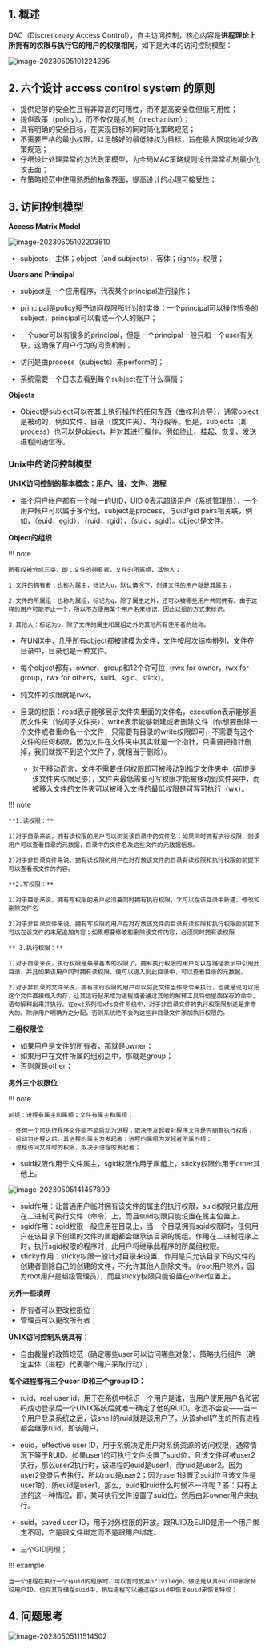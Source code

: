 ##  1. 概述

DAC（Discretionary Access Control），自主访问控制，核心内容是**进程理论上所拥有的权限与执行它的用户的权限相同**，如下是大体的访问控制模型：

![image-20230505101224295](../img/4.27/image-20230505101224295.png)

## 2. 六个设计 access control system 的原则

- 提供足够的安全性且有非常高的可用性，而不是高安全性但低可用性；
- 提供政策（policy），而不仅仅是机制（mechanism）；
- 具有明确的安全目标，在实现目标的同时简化策略规范；
- 不需要严格的最小权限，以足够好的最低特权为目标，旨在最大限度地减少政策规范；
- 仔细设计处理异常的方法政策模型，为全局MAC策略规则设计异常机制最小化攻击面；
- 在策略规范中使用熟悉的抽象界面，提高设计的心理可接受性；

## 3. 访问控制模型

**Access Matrix Model**

![image-20230505102203810](../img/4.27/image-20230505102203810.png)

- subjects，主体；object（and subjects），客体；rights，权限；

**Users and Principal** 

- subject是一个应用程序，代表某个principal进行操作；

- principal是policy授予访问权限所针对的实体；一个principal可以操作很多的subject，principal可以看成一个人的账户；

- 一个user可以有很多的principal，但是一个principal一般只和一个user有关联，这确保了用户行为的问责机制；

- 访问是由process（subjects）来perform的；

- 系统需要一个日志去看到每个subject在干什么事情；

**Objects**

- Object是subject可以在其上执行操作的任何东西（由权利介导），通常object是被动的，例如文件、目录（或文件夹）、内存段等。但是，subjects（即process）也可以是object，并对其进行操作，例如终止、挂起、恢复、发送进程间通信等。

### Unix中的访问控制模型

**UNIX访问控制的基本概念：用户、组、文件、进程**

- 每个用户帐户都有一个唯一的UID，UID 0表示超级用户（系统管理员），一个用户帐户可以属于多个组，subject是process，与uid/gid pairs相关联，例如，（euid，egid）、（ruid，rgid），（suid，sgid）。object是文件。

**Object的组织**

!!! note
    
    所有权被分成三类，即：文件的拥有者，文件的所属组，其他人；

    1.文件的拥有者：也称为属主，标记为u，默认情况下，创建文件的用户就是其属主；

    2.文件的所属组：也称为属组，标记为g，除了属主之外，还可以被哪些用户共同拥有。由于这样的用户可能不止一个，所以不方便用某个用户名来标识，因此以组的方式来标识。

    3.其他人：标记为o，除了文件的属主和属组之外的其他所有使用者的统称。


- 在UNIX中，几乎所有object都被建模为文件，文件按层次结构排列，文件在目录中，目录也是一种文件。
- 每个object都有，owner、group和12个许可位（rwx for owner，rwx for group，rwx for others，suid、sgid、stick）。

- 纯文件的权限就是rwx。
- 目录的权限：read表示能够展示文件夹里面的文件名，execution表示能够遍历文件夹（访问子文件夹），write表示能够新建或者删除文件（你想要删除一个文件或者重命名一个文件，只需要有目录的write权限即可，不需要有这个文件的任何权限，因为文件在文件夹中其实就是一个指针，只需要把指针删掉，我们就找不到这个文件了，就相当于删除）。
    - 对于移动而言，文件不需要任何权限即可被移动到指定文件夹中（前提是该文件夹权限足够），文件夹最低需要可写权限才能被移动到文件夹中，而被移入文件的文件夹可以被移入文件的最低权限是可写可执行（wx）。

!!! note
    
    **1.读权限：**

    1)对于目录来说，拥有读权限的用户可以浏览该目录中的文件名；如果同时拥有执行权限，则该用户可以查看目录的元数据，目录中的文件名及这些文件的元数据信息。

    2)对于非目录文件来说，拥有读权限的用户在对存放该文件的目录有读权限和执行权限的前提下可以查看该文件的内容。

    **2.写权限：**

    1)对于目录来说，拥有写权限的用户必须要同时拥有执行权限，才可以在该目录中新建、修改和删除文件名

    2)对于非目录文件来说，拥有写权限的用户在对存放该文件的目录有读权限和执行权限的前提下可以在该文件的末尾追加内容；如果想要修改和删除该文件内容，必须同时拥有读权限

    ** 3.执行权限：**

    1)对于目录来说，执行权限是最最基本的权限了。拥有执行权限的用户可以在路径表示中引用此目录，并且如果该用户同时拥有读权限，便可以进入到此目录中，可以查看目录的元数据。

    2)对于非目录的文件来说，拥有执行权限的用户可以将此文件当作命令来执行，也就是说可以把这个文件直接载入内存，让其运行起来成为进程或者通过其他的解释工具将他里面保存的命令、语句解释出来并执行。在ext系列和xfs文件系统中，对于非目录文件的执行权限限制还是非常大的。除非用户明确为之分配，否则系统绝不会为这些非目录文件添加执行权限的。


**三组权限位**

- 如果用户是文件的所有者，那就是owner；
- 如果用户在文件所属的组别之中，那就是group；
- 否则就是other；

**另外三个权限位**

!!! note

    前提：进程有属主和属组；文件有属主和属组；

    - 任何一个可执行程序文件能不能启动为进程：取决于发起者对程序文件是否拥有执行权限；
    - 启动为进程之后，其进程的属主为发起者；进程的属组为发起者所属的组；
    - 进程访问文件时的权限，取决于进程的发起者；


- suid权限作用于文件属主，sgid权限作用于属组上，sticky权限作用于other其他上。

![image-20230505141457899](../img/4.27/image-20230505141457899.png)

- suid作用：让普通用户临时拥有该文件的属主的执行权限，suid权限只能应用在二进制可执行文件（命令）上，而且suid权限只能设置在属主位置上。
- sgid作用：sgid权限一般应用在目录上，当一个目录拥有sgid权限时，任何用户在该目录下创建的文件的属组都会继承该目录的属组。作用在二进制程序上时，执行sgid权限的程序时，此用户将继承此程序的所属组权限。
- sticky作用：sticky权限一般针对目录来设置，作用是只允该目录下的文件的创建者删除自己的创建的文件，不允许其他人删除文件。（root用户除外，因为root用户是超级管理员），而且sticky权限只能设置在other位置上。

**另外一些琐碎**

- 所有者可以更改权限位；
- 管理员可以更改所有者；

**UNIX访问控制系统具有**：

- 自由裁量的政策规范（确定哪些user可以访问哪些对象）、策略执行组件（确定主体（进程）代表哪个用户采取行动）；

**每个进程都有三个user ID和三个group ID：**

- ruid，real user id，用于在系统中标识一个用户是谁，当用户使用用户名和密码成功登录后一个UNIX系统后就唯一确定了他的RUID。永远不会变——当一个用户登录系统之后，该shell的ruid就是该用户了。从该shell产生的所有进程都会继承ruid，即该用户。
- euid，effective user ID，用于系统决定用户对系统资源的访问权限，通常情况下等于RUID。如果user1的可执行文件设置了suid位，且该文件可被user2执行，那么user2执行时，该进程的euid是user1，而ruid是user2。因为user2登录后去执行，所以ruid是user2；因为user1设置了suid位且该文件是user1的，所euid是user1。那么，euid和ruid什么时候不一样呢？答：只有上述的这一种情况，即，某可执行文件设置了suid位，然后由非owner用户来执行。
- suid，saved user ID，用于对外权限的开放。跟RUID及EUID是用一个用户绑定不同，它是跟文件绑定而不是跟用户绑定。

- 三个GID同理；

!!! example

    当一个进程在执行一个有uid的程序时，可以暂时放弃privilege，做法是从其euid中删除特权用户ID，但将其存储在suid中，稍后进程可以通过在suid中恢复euid来恢复特权；


## 4. 问题思考

![image-20230505111514502](../img/4.27/image-20230505111514502.png)
